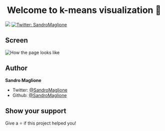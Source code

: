 <h1 align="center">Welcome to k-means visualization 👋</h1>
<p>
  <img src="https://img.shields.io/badge/version-0.9-blue.svg?cacheSeconds=2592000" />
  <a href="https://twitter.com/SandroMaglione">
    <img alt="Twitter: SandroMaglione" src="https://img.shields.io/twitter/follow/SandroMaglione.svg?style=social" target="_blank" />
  </a>
</p>

## Screen

![How the page looks like](https://www.sandromaglione.com/images/k-means-screen.png)

## Author

**Sandro Maglione**

* Twitter: [@SandroMaglione](https://twitter.com/SandroMaglione)
* Github: [@SandroMaglione](https://github.com/SandroMaglione)

## Show your support

Give a ⭐️ if this project helped you!
